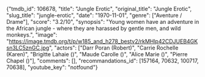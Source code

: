 {"tmdb_id": 106678, "title": "Jungle Erotic", "original_title": "Jungle Erotic", "slug_title": "jungle-erotic", "date": "1970-11-01", "genre": ["Aventure / Drame"], "score": "3.2/10", "synopsis": "Young women have an adventure in the African jungle - where they are harassed by gentle men, and wild monkeys.", "image": "https://image.tmdb.org/t/p/w185_and_h278_bestv2/rkMHlp42CDJUEB4GKsn3LC5znGC.jpg", "actors": ["Darr Poran (Robert)", "Carrie Rochelle (Karen)", "Brigitte Lahaie ()", "Maude Carolle ()", "Alice Marie ()", "Pierre Chapel ()"], "comments": [], "recommandations_id": [157164, 70632, 100717, 70638], "youtube_key": "notfound"}